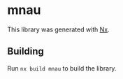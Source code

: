 # mnau

This library was generated with [Nx](https://nx.dev).

## Building

Run `nx build mnau` to build the library.
